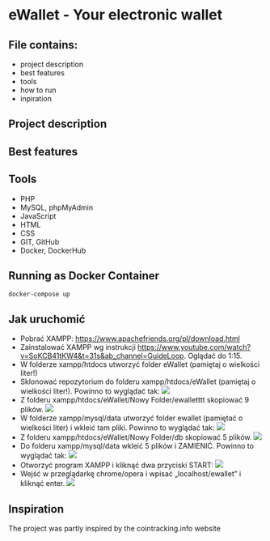 # eWallet - Your electronic wallet
## File contains:
* project description
* best features
* tools
* how to run
* inpiration
## Project description
## Best features
## Tools
* PHP
* MySQL, phpMyAdmin
* JavaScript
* HTML
* CSS
* GIT, GitHub
* Docker, DockerHub
## Running as Docker Container
```
docker-compose up
```
## Jak uruchomić
* Pobrać XAMPP: https://www.apachefriends.org/pl/download.html
* Zainstalować XAMPP wg instrukcji https://www.youtube.com/watch?v=SoKCB41tKW4&t=31s&ab_channel=GuideLoop. Oglądać do 1:15.
* W folderze xampp/htdocs utworzyć folder eWallet (pamiętaj o wielkości liter!)
* Sklonować repozytorium do folderu xampp/htdocs/eWallet (pamiętaj o wielkości liter!). Powinno to wyglądać tak:
<img src="https://github.com/PiotrWendzierski/ewallet/assets/114096435/f476a805-7c15-4dd9-af36-3bf8caafe971"></img>
* Z folderu xampp/htdocs/eWallet/Nowy Folder/ewalletttt skopiować 9 plików.
<img src="https://github.com/PiotrWendzierski/ewallet/assets/114096435/b956fd8c-a4cb-4e90-a004-e4794e4c7b58"></img>
* W folderze xampp/mysql/data utworzyć folder ewallet (pamiętać o wielkości liter) i wkleić tam pliki. Powinno to wyglądać tak:
<img src="https://github.com/PiotrWendzierski/ewallet/assets/114096435/71661ffc-bf0c-4109-93c9-e9135d17ec4b"></img>
* Z folderu xampp/htdocs/eWallet/Nowy Folder/db skopiować 5 plików.
<img src="https://github.com/PiotrWendzierski/ewallet/assets/114096435/9be45253-81f9-47bb-849e-bd32b75943cd"></img>
* Do folderu xampp/mysql/data wkleić 5 plików i ZAMIENIĆ. Powinno to wyglądać tak:
<img src="https://github.com/PiotrWendzierski/ewallet/assets/114096435/db681e3d-8908-4ed6-abe4-92e144ac730d"></img>
* Otworzyć program XAMPP i kliknąć dwa przyciski START:
<img src="https://github.com/PiotrWendzierski/ewallet/assets/114096435/200fc07d-7bf0-4215-8c6b-4e39131c4663"></img>
* Wejść w przeglądarkę chrome/opera i wpisać „localhost/ewallet” i kliknąć enter.
 <img src="https://github.com/PiotrWendzierski/ewallet/assets/114096435/c4d52c63-c455-4293-a8aa-c539164f8fac"></img>

 ## Inspiration
 The project was partly inspired by the cointracking.info website
